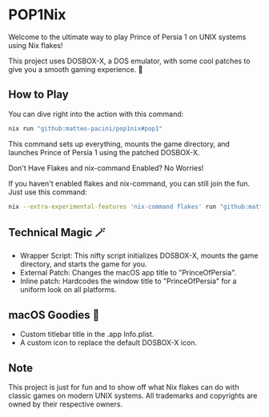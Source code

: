 # POP1Nix

Welcome to the ultimate way to play Prince of Persia 1 on UNIX systems using Nix flakes! 

This project uses DOSBOX-X, a DOS emulator, with some cool patches to give you a smooth gaming experience.
🌟

## How to Play

You can dive right into the action with this command:

```bash
nix run "github:matteo-pacini/pop1nix#pop1"
```

This command sets up everything, mounts the game directory, and launches Prince of Persia 1 using the patched DOSBOX-X.

Don't Have Flakes and nix-command Enabled? No Worries!

If you haven't enabled flakes and nix-command, you can still join the fun. Just use this command:


```bash
nix --extra-experimental-features 'nix-command flakes' run "github:matteo-pacini/pop1nix#pop1"
```

## Technical Magic 🪄

- Wrapper Script: This nifty script initializes DOSBOX-X, mounts the game directory, and starts the game for you.
- External Patch: Changes the macOS app title to "PrinceOfPersia".
- Inline patch: Hardcodes the window title to "PrinceOfPersia" for a uniform look on all platforms.

## macOS Goodies 🍏

- Custom titlebar title in the .app Info.plist.
- A custom icon to replace the default DOSBOX-X icon.

## Note

This project is just for fun and to show off what Nix flakes can do with classic games on modern UNIX systems. All trademarks and copyrights are owned by their respective owners.